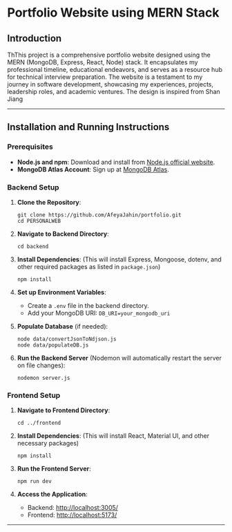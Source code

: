 
# Portfolio Website using MERN Stack




## Introduction

ThThis project is a comprehensive portfolio website designed using the MERN (MongoDB, Express, React, Node) stack. It encapsulates my professional timeline, educational endeavors, and serves as a resource hub for technical interview preparation. The website is a testament to my journey in software development, showcasing my experiences, projects, leadership roles, and academic ventures. The design is inspired from Shan Jiang

---

## Installation and Running Instructions

### Prerequisites

- **Node.js and npm**: Download and install from [Node.js official website](https://nodejs.org/).
- **MongoDB Atlas Account**: Sign up at [MongoDB Atlas](https://www.mongodb.com/cloud/atlas).

### Backend Setup

1. **Clone the Repository**: 
   ```
   git clone https://github.com/AfeyaJahin/portfolio.git
   cd PERSONALWEB
   ```

2. **Navigate to Backend Directory**:
   ```
   cd backend
   ```

3. **Install Dependencies**: (This will install Express, Mongoose, dotenv, and other required packages as listed in `package.json`)
   ```
   npm install
   ```

4. **Set up Environment Variables**:
   - Create a `.env` file in the backend directory.
   - Add your MongoDB URI: `DB_URI=your_mongodb_uri`

5. **Populate Database** (if needed):
   ```
   node data/convertJsonToNdjson.js
   node data/populateDB.js
   ```

6. **Run the Backend Server** (Nodemon will automatically restart the server on file changes):
   ```
   nodemon server.js
   ```

### Frontend Setup

1. **Navigate to Frontend Directory**:
   ```
   cd ../frontend
   ```

2. **Install Dependencies**: (This will install React, Material UI, and other necessary packages)
   ```
   npm install
   ```

3. **Run the Frontend Server**:
   ```
   npm run dev
   ```

4. **Access the Application**:
   - Backend: [http://localhost:3005/](http://localhost:3005/)
   - Frontend: [http://localhost:5173/](http://localhost:5173/)

---

